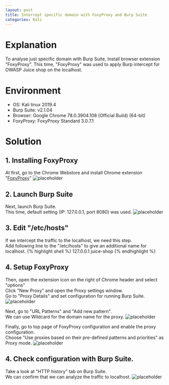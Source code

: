 ```yaml
---
layout: post
title: Intercept specific domain with FoxyProxy and Burp Suite
categories: Kali
---
```


# Explanation
To analyse just specific domain with Burp Suite, Install browser extension "FoxyProxy".
This time, "FoxyProxy" was used to apply Burp intercept for OWASP Juice shop on the localhost.

# Environment
* OS: Kali linux 2019.4
* Burp Suite: v2.1.04
* Browser: Google Chrome 78.0.3904.108 (Official Build) (64-bit)
* FoxyProxy: FoxyProxy Standard 3.0.7.1 

# Solution

## 1. Installing FoxyProxy

At first, go to the Chrome Webstore and install Chrome extension "<a href="https://getfoxyproxy.org/">FoxyProxy</a>"
![placeholder](https://inar1.github.io/public/images/2019-12-12/2019-12-11-23-36-55.png)

## 2. Launch Burp Suite

Next, launch Burp Suite.<br>
This time, default setting (IP: 127.0.0.1, port 8080) was used.
![placeholder](https://inar1.github.io/public/images/2019-12-12/2019-12-12-01-27-55.png)

## 3. Edit "/etc/hosts"

If we intercept the traffic to the localhost, we need this step.<br>
Add following line to the "/etc/hosts" to give an additional name for localhost.
{% highlight shell %}
127.0.0.1 juice-shop
{% endhighlight %}

## 4. Setup FoxyProxy

Then, open the extension icon on the right of Chrome header and select "options"<br>
Click "New Proxy" and open the Proxy settings window.<br>
Go to "Proxy Details" and set configuration for running Burp Suite.
![placeholder](https://inar1.github.io/public/images/2019-12-12/2019-12-12-00-03-48.png)

Next, go to "URL Patterns" and "Add new pattern".<br>
We can use Wildcard for the domain name for the proxy.
![placeholder](https://inar1.github.io/public/images/2019-12-12/2019-12-12-01-24-17.png)

Finally, go to top page of FoxyProxy configuration and enable the proxy configuration.<br>
Choose "Use proxies based on their pre-defined patterns and priorities" as Proxy mode.
![placeholder](https://inar1.github.io/public/images/2019-12-12/2019-12-12-00-08-47.png)

## 4. Check configuration with Burp Suite.

Take a look at "HTTP history" tab on Burp Suite.<br>
We can confirm that we can analyze the traffic to localhost.
![placeholder](https://inar1.github.io/public/images/2019-12-12/2019-12-12-01-23-33.png)
